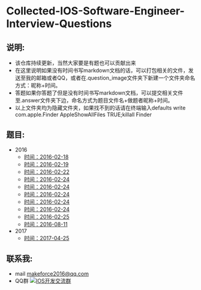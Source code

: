 # Collected-IOS-Software-Engineer-Interview-Questions
## 说明:
*	该仓库持续更新，当然大家要是有题也可以贡献出来
*	在这里说明如果没有时间书写markdown文档的话，可以打包相关的文件，发送至我的邮箱或者QQ，或者在.question_image文件夹下新建一个文件夹命名方式：昵称+时间。
*	答题如果你答题了但是没有时间书写markdown文档，可以提交相关文件至.answer文件夹下边，命名方式为题目文件名+做题者昵称+时间。
*	以上文件夹均为隐藏文件夹，如果找不到的话请在终端输入defaults write com.apple.Finder AppleShowAllFiles TRUE;killall Finder

##	题目:
-	2016
	-	[时间：2016-02-18](.2016/2016-2-18-01.md)
	-	[时间：2016-02-19](.2016/2016-2-19-01.md)
	-	[时间：2016-02-22](.2016/2016-2-22-01.md)
	-	[时间：2016-02-24](.2016/2016-2-24-1.md)
	-	[时间：2016-02-24](.2016/2016-2-24-01.md)
	-	[时间：2016-02-24](.2016/2016-2-24-02.md)
	-	[时间：2016-02-24](.2016/2016-2-24-001.md)
	-	[时间：2016-02-24](.2016/2016-2-24-002.md)
	-	[时间：2016-02-25](.2016/2016-2-25-01.md)
	-	[时间：2016-08-11](.2016/2016-08-11-01.md)  
-	2017  
	-	[时间：2017-04-25](.2017/2017-04-25-01.md)
	
##	联系我:
*	mail <makeforce2016@qq.com>
*	QQ群 <a target="_blank" href="http://shang.qq.com/wpa/qunwpa?idkey=ea3facbb39310325902e7bbdf4de37392e49518476a58c5c0110352309be4887"><img border="0" src="http://pub.idqqimg.com/wpa/images/group.png" alt="IOS开发交流群" title="IOS开发交流群"></a>
